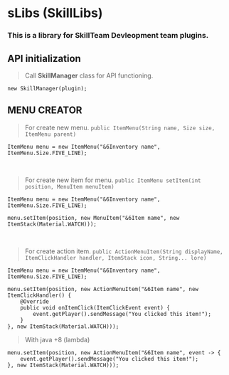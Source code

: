 # sLibs (SkillLibs)
### This is a library for SkillTeam Devleopment team plugins.


## API initialization

> Call **SkillManager** class for API functioning.
```
new SkillManager(plugin);
```

## MENU CREATOR
> For create new menu.
`public ItemMenu(String name, Size size, ItemMenu parent)`
```
ItemMenu menu = new ItemMenu("&6Inventory name", ItemMenu.Size.FIVE_LINE);
```
&nbsp;
> For create new item for menu.
`public ItemMenu setItem(int position, MenuItem menuItem)`
```
ItemMenu menu = new ItemMenu("&6Inventory name", ItemMenu.Size.FIVE_LINE);

menu.setItem(position, new MenuItem("&6Item name", new ItemStack(Material.WATCH)));
```

&nbsp; &nbsp;

> For create action item.
`public ActionMenuItem(String displayName, ItemClickHandler handler, ItemStack icon, String... lore)`
```
ItemMenu menu = new ItemMenu("&6Inventory name", ItemMenu.Size.FIVE_LINE);

menu.setItem(position, new ActionMenuItem("&6Item name", new ItemClickHandler() {
    @Override
    public void onItemClick(ItemClickEvent event) {
        event.getPlayer().sendMessage("You clicked this item!");
    }
}, new ItemStack(Material.WATCH)));
```

> With java +8 (lambda)
```
menu.setItem(position, new ActionMenuItem("&6Item name", event -> {
    event.getPlayer().sendMessage("You clicked this item!");
}, new ItemStack(Material.WATCH)));
```


